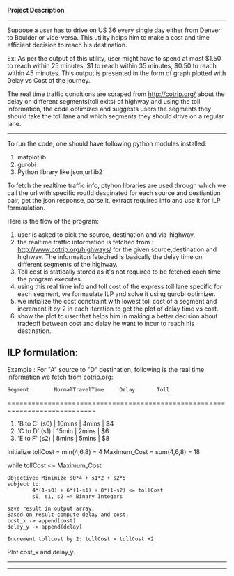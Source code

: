 <b>Project Description</b>
______________________

Suppose a user has to drive on US 36 every single day either from Denver to Boulder or vice-versa. This utility helps him to make a cost and time efficient decision to reach his destination. 

Ex: As per the output of this utility, user might have to spend at most $1.50 to reach within 25 minutes, $1 to reach within 35 minutes, $0.50 to reach within 45 minutes. This output is presented in the form of graph plotted with Delay vs Cost of the journey.

The real time traffic conditions are scraped from http://cotrip.org/ about the delay on different segments(toll exits) of highway and using the toll information, the code optimizes and suggests users the segments they should take the toll lane and which segments they should drive on a regular lane.

________________________________________________________________________________________________________________________________________

To run the code, one should have following python modules installed:
1) matplotlib
2) gurobi
3) Python library like json,urllib2

To fetch the realtime traffic info, ptyhon libraries are used through which we call the url with specific routId desginated for each source and destiantion pair, get the json response, parse it, extract required info and use it for ILP formaulation.

Here is the flow of the program:

1) user is asked to pick the source, destination and via-highway.
2) the realtime traffic information is fetched from : http://www.cotrip.org/highways/ for the given source,destination and highway. The informaiton feteched is basically the delay time on different segments of the highway.
3) Toll cost is statically stored as it's not required to be fetched each time the program executes.
4) using this real time info and toll cost of the express toll lane specific for each segment, we formaulate ILP and solve it using gurobi optimizer.
5) we initialize the cost constraint with lowest toll cost of a segment and increment it by 2 in each iteration to get the plot of delay time vs cost.
6) show the plot to user that helps him in making a better decision about tradeoff between cost and delay he want to incur to reach his destination.


ILP formulation:
-----------------

Example : For "A" source to "D" destination, following is the real time information we fetch from cotrip.org:

	Segment		   NormalTravelTime 	Delay		Toll
============================================================================
1) 'B to C' 	(s0) |		10mins		|	4mins	|	$4 
2) 'C to D'	(s1) |		15min		|	2mins	|	$6
3) 'E to F'	(s2) |		8mins		|	5mins	|	$8


Initialize tollCost = min(4,6,8) = 4
Maximum_Cost = sum(4,6,8) = 18

while tollCost <= Maximum_Cost

	Objective: Minimize s0*4 + s1*2 + s2*5
	subject to:
			4*(1-s0) + 6*(1-s1) + 8*(1-s2) <= tollCost
			s0, s1, s2 => Binary Integers
			
	save result in output array.
	Based on result compute delay and cost.
	cost_x -> append(cost)
	delay_y -> append(delay)
	
	Increment tollcost by 2: tollCost = tollCost +2
	
	
Plot cost_x and delay_y.


----------------------------------------------------------------------------------------------------------------------------------------
----------------------------------------------------------------------------------------------------------------------------------------



